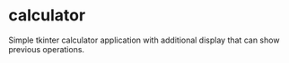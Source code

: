 # calculator
Simple tkinter calculator application with additional display that can show previous operations.

